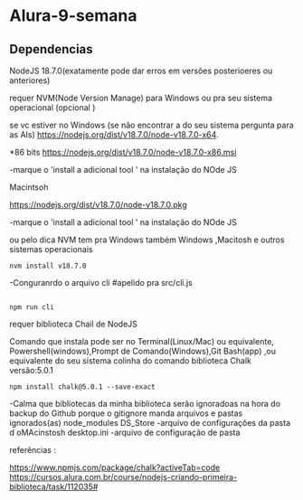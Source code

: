 # Alura-9-semana

## Dependencias 

NodeJS 18.7.0(exatamente pode dar erros em versões posterioeres ou anteriores)

requer NVM(Node Version Manage)  para Windows ou pra seu sistema operacional  (opcional )


se vc estiver no Windows (se não encontrar a do seu sistema pergunta para as  AIs)
https://nodejs.org/dist/v18.7.0/node-v18.7.0-x64.

*86 bits
https://nodejs.org/dist/v18.7.0/node-v18.7.0-x86.msi

-marque o 'install a adicional tool '  na instalação  do NOde JS


Macintsoh

https://nodejs.org/dist/v18.7.0/node-v18.7.0.pkg

-marque o 'install a adicional tool '  na instalação  do NOde JS

ou pelo dica NVM tem pra Windows  também 
Windows ,Macitosh e outros sistemas operacionais

````````````
nvm install v18.7.0
````````````

-Conguranrdo o arquivo cli
#apelido pra src/cli.js
````````````

npm run cli

````````````

requer biblioteca  Chail  de NodeJS   

Comando que instala pode ser no Terminal(Linux/Mac) ou equivalente, Powershell(windows),Prompt de Comando(Windows),Git Bash(app) ,ou equivalente do seu sistema 
colinha do comando  biblioteca Chalk versão:5.0.1 

````````````
npm install chalk@5.0.1 --save-exact

````````````


-Calma que bibliotecas da minha biblioteca serão ignoradoas na hora do backup do Github porque o gitignore manda 
arquivos  e pastas ignorados(as) 
node_modules
DS_Store -arquivo de configurações da pasta d oMAcinstosh
desktop.ini -arquivo de configuração de pasta

referências :

https://www.npmjs.com/package/chalk?activeTab=code
https://cursos.alura.com.br/course/nodejs-criando-primeira-biblioteca/task/112035# 
 
 
